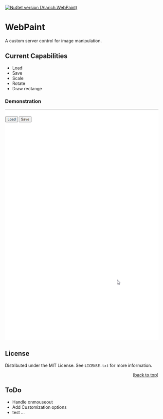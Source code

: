 [![NuGet version (Alarich.WebPaint)](https://img.shields.io/nuget/v/Alarich.WebPaint.svg?style=flat-square)](https://www.nuget.org/packages/Alarich.WebPaint/)

# WebPaint

A custom server control for image manipulation.

## Current Capabilities

- Load
- Save
- Scale
- Rotate
- Draw rectange

### Demonstration

![](doc/demonstration.gif)

## License

Distributed under the MIT License. See `LICENSE.txt` for more information.

<p align="right">(<a href="#readme-top">back to top</a>)</p>

## ToDo

- Handle onmouseout
- Add Customization options
- test ...
